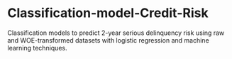 # Classification-model-Credit-Risk
Classification models to predict 2-year serious delinquency risk using raw and WOE-transformed datasets with logistic regression and machine learning techniques.
